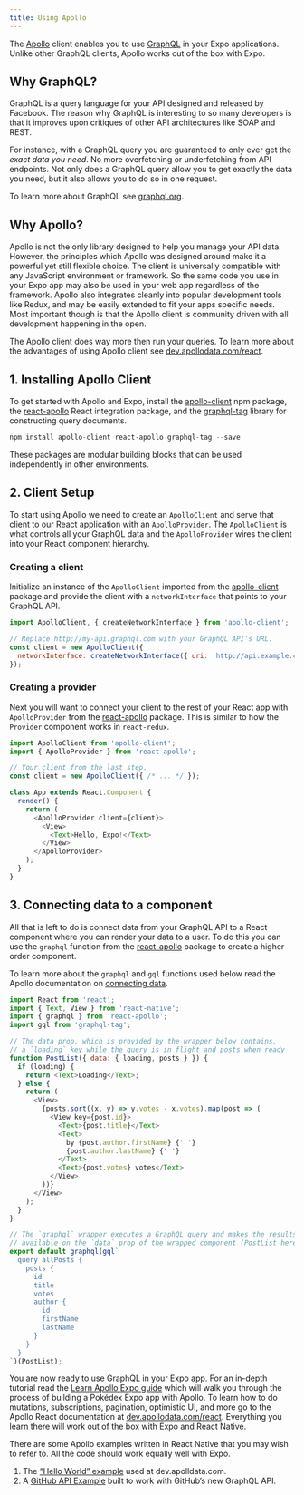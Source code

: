 ```yaml
---
title: Using Apollo
---
```


The [Apollo](http://www.apollodata.com/) client enables you to use [GraphQL](http://graphql.org/) in your Expo applications. Unlike other GraphQL clients, Apollo works out of the box with Expo.

## Why GraphQL?

GraphQL is a query language for your API designed and released by Facebook. The reason why GraphQL is interesting to so many developers is that it improves upon critiques of other API architectures like SOAP and REST.

For instance, with a GraphQL query you are guaranteed to only ever get the _exact data you need_. No more overfetching or underfetching from API endpoints. Not only does a GraphQL query allow you to get exactly the data you need, but it also allows you to do so in one request.

To learn more about GraphQL see [graphql.org](http://graphql.org/).

## Why Apollo?

Apollo is not the only library designed to help you manage your API data. However, the principles which Apollo was designed around make it a powerful yet still flexible choice. The client is universally compatible with any JavaScript environment or framework. So the same code you use in your Expo app may also be used in your web app regardless of the framework. Apollo also integrates cleanly into popular development tools like Redux, and may be easily extended to fit your apps specific needs. Most important though is that the Apollo client is community driven with all development happening in the open.

The Apollo client does way more then run your queries. To learn more about the advantages of using Apollo client see [dev.apollodata.com/react](http://dev.apollodata.com/react/).

## 1. Installing Apollo Client

To get started with Apollo and Expo, install the [apollo-client](http://npmjs.com/apollo-client) npm package, the [react-apollo](https://www.npmjs.com/package/react-apollo) React integration package, and the [graphql-tag](https://www.npmjs.com/package/graphql-tag) library for constructing query documents.

```javascript
npm install apollo-client react-apollo graphql-tag --save
```

These packages are modular building blocks that can be used independently in other environments.

## 2. Client Setup

To start using Apollo we need to create an `ApolloClient` and serve that client to our React application with an `ApolloProvider`. The `ApolloClient` is what controls all your GraphQL data and the `ApolloProvider` wires the client into your React component hierarchy.

### Creating a client

Initialize an instance of the `ApolloClient` imported from the [apollo-client](http://npmjs.com/apollo-client) package and provide the client with a `networkInterface` that points to your GraphQL API.

```javascript
import ApolloClient, { createNetworkInterface } from 'apollo-client';

// Replace http://my-api.graphql.com with your GraphQL API’s URL.
const client = new ApolloClient({
  networkInterface: createNetworkInterface({ uri: 'http://api.example.com/graphql' }),
});
```

### Creating a provider

Next you will want to connect your client to the rest of your React app with `ApolloProvider` from the [react-apollo](https://www.npmjs.com/package/react-apollo) package. This is similar to how the `Provider` component works in `react-redux`.

```javascript
import ApolloClient from 'apollo-client';
import { ApolloProvider } from 'react-apollo';

// Your client from the last step.
const client = new ApolloClient({ /* ... */ });

class App extends React.Component {
  render() {
    return (
      <ApolloProvider client={client}>
        <View>
          <Text>Hello, Expo!</Text>
        </View>
      </ApolloProvider>
    );
  }
}
```

## 3. Connecting data to a component

All that is left to do is connect data from your GraphQL API to a React component where you can render your data to a user. To do this you can use the `graphql` function from the [react-apollo](https://www.npmjs.com/package/react-apollo) package to create a higher order component.

To learn more about the `graphql` and `gql` functions used below read the Apollo documentation on [connecting data](http://dev.apollodata.com/react/higher-order-components.html).

```javascript
import React from 'react';
import { Text, View } from 'react-native';
import { graphql } from 'react-apollo';
import gql from 'graphql-tag';

// The data prop, which is provided by the wrapper below contains,
// a `loading` key while the query is in flight and posts when ready
function PostList({ data: { loading, posts } }) {
  if (loading) {
    return <Text>Loading</Text>;
  } else {
    return (
      <View>
        {posts.sort((x, y) => y.votes - x.votes).map(post => (
          <View key={post.id}>
            <Text>{post.title}</Text>
            <Text>
              by {post.author.firstName} {' '}
              {post.author.lastName} {' '}
            </Text>
            <Text>{post.votes} votes</Text>
          </View>
        ))}
      </View>
    );
  }
}

// The `graphql` wrapper executes a GraphQL query and makes the results
// available on the `data` prop of the wrapped component (PostList here)
export default graphql(gql`
  query allPosts {
    posts {
      id
      title
      votes
      author {
        id
        firstName
        lastName
      }
    }
  }
`)(PostList);
```

You are now ready to use GraphQL in your Expo app. For an in-depth tutorial read the [Learn Apollo Expo guide](https://www.learnapollo.com/tutorial-react-native-exponent/rne-01) which will walk you through the process of building a Pokédex Expo app with Apollo. To learn how to do mutations, subscriptions, pagination, optimistic UI, and more go to the Apollo React documentation at [dev.apollodata.com/react](http://dev.apollodata.com/react/). Everything you learn there will work out of the box with Expo and React Native.

There are some Apollo examples written in React Native that you may wish to refer to. All the code should work equally well with Expo.

1.  The [“Hello World” example](https://github.com/apollostack/frontpage-react-native-app) used at dev.apolldata.com.
2.  A [GitHub API Example](https://github.com/apollostack/GitHub-GraphQL-API-Example) built to work with GitHub’s new GraphQL API.
